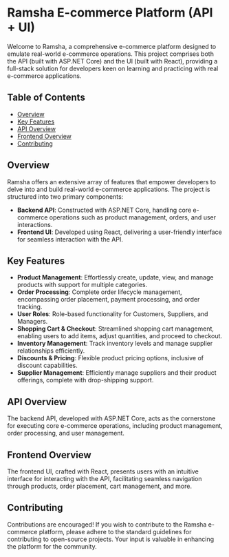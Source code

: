 # Ramsha E-commerce Platform (API + UI)

Welcome to Ramsha, a comprehensive e-commerce platform designed to emulate real-world e-commerce operations. This project comprises both the API (built with ASP.NET Core) and the UI (built with React), providing a full-stack solution for developers keen on learning and practicing with real e-commerce applications.

## Table of Contents
- [Overview](#overview)
- [Key Features](#key-features)
- [API Overview](#api-overview)
- [Frontend Overview](#frontend-overview)
- [Contributing](#contributing)

## Overview
Ramsha offers an extensive array of features that empower developers to delve into and build real-world e-commerce applications. The project is structured into two primary components:

- **Backend API**: Constructed with ASP.NET Core, handling core e-commerce operations such as product management, orders, and user interactions.
- **Frontend UI**: Developed using React, delivering a user-friendly interface for seamless interaction with the API.

## Key Features
- **Product Management**: Effortlessly create, update, view, and manage products with support for multiple categories.
- **Order Processing**: Complete order lifecycle management, encompassing order placement, payment processing, and order tracking.
- **User Roles**: Role-based functionality for Customers, Suppliers, and Managers.
- **Shopping Cart & Checkout**: Streamlined shopping cart management, enabling users to add items, adjust quantities, and proceed to checkout.
- **Inventory Management**: Track inventory levels and manage supplier relationships efficiently.
- **Discounts & Pricing**: Flexible product pricing options, inclusive of discount capabilities.
- **Supplier Management**: Efficiently manage suppliers and their product offerings, complete with drop-shipping support.

## API Overview
The backend API, developed with ASP.NET Core, acts as the cornerstone for executing core e-commerce operations, including product management, order processing, and user management.

## Frontend Overview
The frontend UI, crafted with React, presents users with an intuitive interface for interacting with the API, facilitating seamless navigation through products, order placement, cart management, and more.


## Contributing
Contributions are encouraged! If you wish to contribute to the Ramsha e-commerce platform, please adhere to the standard guidelines for contributing to open-source projects. Your input is valuable in enhancing the platform for the community.

